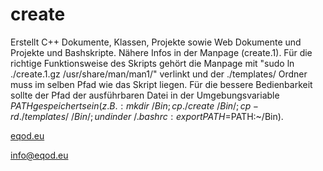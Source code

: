 # create
Erstellt C++ Dokumente, Klassen, Projekte sowie Web Dokumente und Projekte und Bashskripte. Nähere Infos in der Manpage (create.1). Für die richtige Funktionsweise des Skripts gehört die Manpage mit "sudo ln ./create.1.gz /usr/share/man/man1/" verlinkt und der ./templates/ Ordner muss im selben Pfad wie das Skript liegen. Für die bessere Bedienbarkeit sollte der Pfad der ausführbaren Datei in der Umgebungsvariable $PATH gespeichert sein (z. B.: mkdir ~/Bin; cp ./create ~/Bin/; cp -rd ./templates/ ~/Bin/; undin der ~/.bashrc: export PATH=$PATH:~/Bin).

[eqod.eu](http://eqod.eu)

[info@eqod.eu](mailto:info@eqod.eu)
